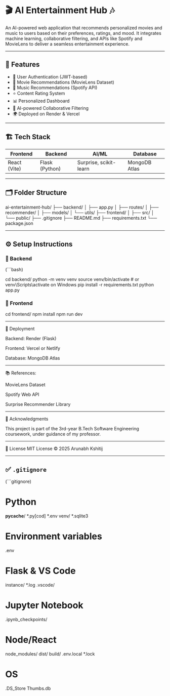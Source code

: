 # 🎬 AI Entertainment Hub 🎶

An AI-powered web application that recommends personalized movies and music to users based on their preferences, ratings, and mood. It integrates machine learning, collaborative filtering, and APIs like Spotify and MovieLens to deliver a seamless entertainment experience.

---

## 📌 Features

- 🔐 User Authentication (JWT-based)
- 🎥 Movie Recommendations (MovieLens Dataset)
- 🎵 Music Recommendations (Spotify API)
- ⭐ Content Rating System
- 📊 Personalized Dashboard
- 🧠 AI-powered Collaborative Filtering
- 🌍 Deployed on Render & Vercel

---

## 🏗️ Tech Stack

| Frontend      | Backend       | AI/ML              | Database       |
|---------------|----------------|---------------------|----------------|
| React (Vite)  | Flask (Python) | Surprise, scikit-learn | MongoDB Atlas  |

---

## 🗂️ Folder Structure

ai-entertainment-hub/
├── backend/
│ ├── app.py
│ ├── routes/
│ ├── recommender/
│ ├── models/
│ └── utils/
├── frontend/
│ ├── src/
│ └── public/
├── .gitignore
├── README.md
├── requirements.txt
└── package.json

---

## ⚙️ Setup Instructions

### 🔹 Backend

(```bash)

cd backend/
python -m venv venv
source venv/bin/activate  # or venv\Scripts\activate on Windows
pip install -r requirements.txt
python app.py


### 🔹 Frontend

cd frontend/
npm install
npm run dev

---

🚀 Deployment

Backend: Render (Flask)

Frontend: Vercel or Netlify

Database: MongoDB Atlas

---

📚 References:
 
MovieLens Dataset

Spotify Web API

Surprise Recommender Library

---

🙏 Acknowledgments

This project is part of the 3rd-year B.Tech Software Engineering coursework, under guidance of my professor.

---

📌 License
MIT License © 2025 Arunabh Kshitij

---

## ✅ `.gitignore`

(```gitignore)

# Python
__pycache__/
*.py[cod]
*.env
venv/
*.sqlite3

# Environment variables
.env

# Flask & VS Code
instance/
*.log
.vscode/

# Jupyter Notebook
.ipynb_checkpoints/

# Node/React
node_modules/
dist/
build/
.env.local
*.lock

# OS
.DS_Store
Thumbs.db
